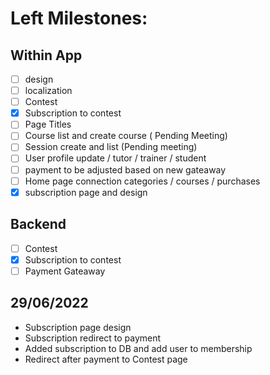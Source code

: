 # Left Milestones:
## Within App
- [ ] design
- [ ] localization
- [ ] Contest
- [x] Subscription to contest
- [ ] Page Titles
- [ ] Course list and create course ( Pending Meeting)
- [ ] Session create and list (Pending meeting)
- [ ] User profile update / tutor / trainer / student
- [ ] payment to be adjusted based on new gateaway
- [ ] Home page connection categories / courses / purchases
- [x] subscription page and design

## Backend
- [ ] Contest
- [x] Subscription to contest
- [ ] Payment Gateaway

## 29/06/2022
- Subscription page design
- Subscription redirect to payment
- Added subscription to DB and add user to membership
- Redirect after payment to Contest page 

